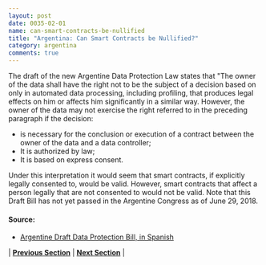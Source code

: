 ```yaml
---
layout: post
date: 0035-02-01
name: can-smart-contracts-be-nullified
title: "Argentina: Can Smart Contracts be Nullified?"
category: argentina
comments: true
---
```


The draft of the new Argentine Data Protection Law states that
"The owner of the data shall have the right not to be the subject of a decision based on only in automated data processing, including profiling, that produces legal effects on him or affects him significantly in a similar way.
However, the owner of the data may not exercise the right referred to in the preceding paragraph if the
decision:
 - is necessary for the conclusion or execution of a contract between the owner of the
data and a data controller;
 - It is authorized by law;
 - It is based on express consent.

Under this interpretation it would seem that smart contracts, if explicitly legally consented to, would be valid. However, smart contracts that affect a person legally that are not consented to would not be valid. Note that this Draft Bill has not yet passed in the Argentine Congress as of June 29, 2018.

#### Source:
- [Argentine Draft Data Protection Bill, in Spanish](https://www.justicia2020.gob.ar/wp-content/uploads/2017/02/Anteproyecto-de-ley-PDP.pdf)



| **[Previous Section](https://neo-project.github.io/global-blockchain-compliance-hub//argentina/argentina-dispute-resolution.html)** | **[Next Section]( https://neo-project.github.io/global-blockchain-compliance-hub//argentina/argentina-suggested-readings.html)** |
